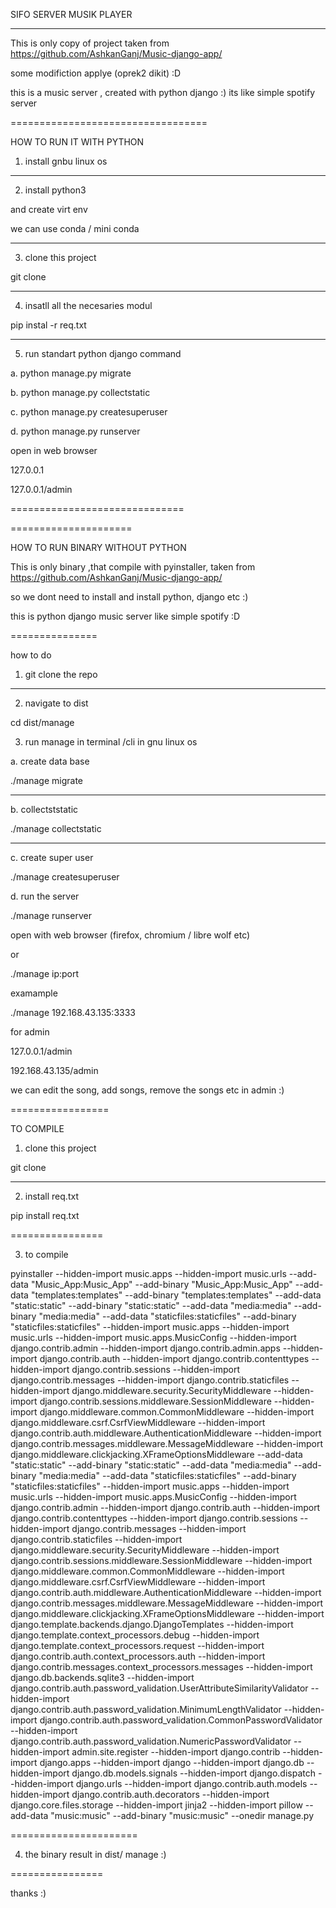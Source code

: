 SIFO SERVER MUSIK PLAYER 

------------------------

This is only copy of project taken from  https://github.com/AshkanGanj/Music-django-app/


some modifiction applye (oprek2 dikit) :D


this is a music server , created with python django :) its like simple spotify server 

==================================

HOW TO RUN IT WITH PYTHON

1. install gnbu linux os

-----------------

2. install python3

and create virt env 

we can use conda / mini conda


-------------------------

3. clone this project

git clone


-------------------------

4. insatll all the necesaries modul

pip instal -r req.txt


------------------

5. run standart python django command

a. python manage.py migrate

b. python manage.py collectstatic


c. python manage.py createsuperuser


d. python manage.py runserver


open in web browser

127.0.0.1


127.0.0.1/admin



==============================

=====================

HOW TO RUN BINARY WITHOUT PYTHON 



This is only binary ,that compile with pyinstaller, taken from  https://github.com/AshkanGanj/Music-django-app/

so we dont need to install and install python, django etc :)

this is python django music server like simple spotify :D

===============

how to do

1. git clone the repo





-------------

2. navigate to dist

cd dist/manage



3. run manage in terminal /cli in gnu linux os 


a. create data base

./manage migrate

------------------------

b. collectststatic

./manage collectstatic

------------------------

c. create super user

./manage createsuperuser


d. run the server

./manage runserver


open with web browser (firefox, chromium / libre wolf etc)


or 


./manage ip:port


examample


./manage 192.168.43.135:3333




for admin

127.0.0.1/admin

192.168.43.135/admin 


we can edit the song, add songs, remove the songs etc in admin :)


=================




TO COMPILE 


1. clone this project

git clone


--------------------


2. install req.txt

pip install req.txt


================

3. to compile

pyinstaller --hidden-import music.apps --hidden-import music.urls      --add-data "Music_App:Music_App"  --add-binary "Music_App:Music_App"   --add-data "templates:templates"  --add-binary "templates:templates"       --add-data "static:static"  --add-binary "static:static"     --add-data "media:media"  --add-binary "media:media"   --add-data "staticfiles:staticfiles"  --add-binary "staticfiles:staticfiles" --hidden-import music.apps --hidden-import music.urls  --hidden-import  music.apps.MusicConfig  --hidden-import  django.contrib.admin  --hidden-import django.contrib.admin.apps   --hidden-import django.contrib.auth  --hidden-import  django.contrib.contenttypes  --hidden-import django.contrib.sessions  --hidden-import django.contrib.messages --hidden-import django.contrib.staticfiles  --hidden-import django.middleware.security.SecurityMiddleware  --hidden-import django.contrib.sessions.middleware.SessionMiddleware  --hidden-import django.middleware.common.CommonMiddleware  --hidden-import django.middleware.csrf.CsrfViewMiddleware  --hidden-import django.contrib.auth.middleware.AuthenticationMiddleware  --hidden-import  django.contrib.messages.middleware.MessageMiddleware  --hidden-import django.middleware.clickjacking.XFrameOptionsMiddleware       --add-data "static:static"  --add-binary "static:static"     --add-data "media:media"  --add-binary "media:media"   --add-data "staticfiles:staticfiles"  --add-binary "staticfiles:staticfiles" --hidden-import music.apps --hidden-import music.urls  --hidden-import  music.apps.MusicConfig  --hidden-import  django.contrib.admin  --hidden-import django.contrib.auth  --hidden-import  django.contrib.contenttypes  --hidden-import django.contrib.sessions  --hidden-import django.contrib.messages --hidden-import django.contrib.staticfiles  --hidden-import django.middleware.security.SecurityMiddleware  --hidden-import django.contrib.sessions.middleware.SessionMiddleware  --hidden-import django.middleware.common.CommonMiddleware  --hidden-import django.middleware.csrf.CsrfViewMiddleware  --hidden-import django.contrib.auth.middleware.AuthenticationMiddleware  --hidden-import  django.contrib.messages.middleware.MessageMiddleware  --hidden-import django.middleware.clickjacking.XFrameOptionsMiddleware  --hidden-import django.template.backends.django.DjangoTemplates  --hidden-import django.template.context_processors.debug  --hidden-import django.template.context_processors.request  --hidden-import django.contrib.auth.context_processors.auth  --hidden-import django.contrib.messages.context_processors.messages  --hidden-import django.db.backends.sqlite3  --hidden-import django.contrib.auth.password_validation.UserAttributeSimilarityValidator  --hidden-import  django.contrib.auth.password_validation.MinimumLengthValidator   --hidden-import  django.contrib.auth.password_validation.CommonPasswordValidator  --hidden-import django.contrib.auth.password_validation.NumericPasswordValidator  --hidden-import  admin.site.register    --hidden-import  django.contrib  --hidden-import django.apps --hidden-import django --hidden-import django.db  --hidden-import  django.db.models.signals  --hidden-import  django.dispatch  --hidden-import    django.urls  --hidden-import  django.contrib.auth.models  --hidden-import django.contrib.auth.decorators --hidden-import django.core.files.storage --hidden-import jinja2 --hidden-import pillow  --add-data "music:music"   --add-binary "music:music"  --onedir   manage.py





======================

4. the binary result in dist/ manage :)


================

thanks :)






